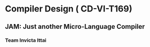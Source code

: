# Compiler Design ( CD-VI-T169)
## JAM: Just another Micro-Language Compiler
### Team Invicta Ittai
